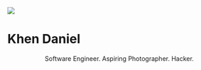 <a href="/"><img class="avatar" src="https://scontent-iad3-1.cdninstagram.com/vp/9d693e9e31114c67c0262397b62f865a/5C244B9C/t51.2885-19/s320x320/28153757_560291674333219_3302628691535724544_n.jpg"/></a>

Khen Daniel
===

<div style="text-align: center">
Software Engineer. Aspiring Photographer. Hacker.

<br/><br/>
<a href="https://github.com/thekhenzie" target="_blank"><i class="fa fa-github"></i></a>
<a href="https://fb.me/haroldbaniqued" target="_blank"><i class="fa fa-facebook"></i></a>
<a href="https://instagram.com/kingkheeen" target="_blank"><i class="fa fa-instagram"></i></a>
<a href="https://twitter.com/khndii" target="_blank"><i class="fa fa-twitter"></i></a>
<a href="https://www.linkedin.com/in/harold-khen-baniqued-b2422a125/" target="_blank"><i class="fa fa-linkedin"></i></a>
</div>